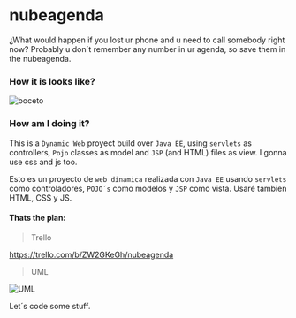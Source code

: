 # nubeagenda
¿What would happen if you lost ur phone and u need to call somebody right now? Probably u don´t remember any number in ur agenda, so save them in the nubeagenda.

### How it is looks like? 
![boceto](https://trello-attachments.s3.amazonaws.com/57236eda420fc19f7d3bf563/723x975/495da834be32ed771aa68e5530e745dc/nube.jpg "boceto")

### How am I doing it?

This is a `Dynamic Web` proyect build over `Java EE`, using `servlets` as controllers, `Pojo` classes as model and `JSP` (and HTML) files as view. I gonna use css and js too.

Esto es un proyecto de `web dinamica` realizada con `Java EE` usando `servlets` como controladores, `POJO´s` como modelos y `JSP` como vista.
Usaré tambien HTML, CSS y JS.


#### Thats the plan:
> Trello

https://trello.com/b/ZW2GKeGh/nubeagenda

> UML

![UML](https://trello-attachments.s3.amazonaws.com/57224868c47069f567201b49/829x1167/c7319dc899dc9f1ac983454c681ec4b8/nuveagenda.png "uml")

Let´s code some stuff.

